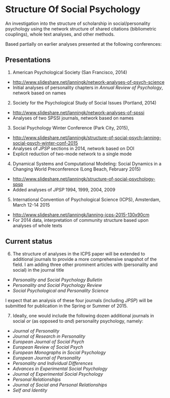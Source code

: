 # Structure Of Social Psychology
An investigation into the structure of scholarship in social/personality psychology using the network structure of shared citations (bibliometric couplings), whole text analyses, and other methods.

Based partially on earlier analyses presented at the following conferences:

## Presentations
1) American Psychological Society (San Francisco, 2014)

* http://www.slideshare.net/lanningk/network-analyses-of-psych-science
* Initial analyses of personality chapters in *Annual Review of Psychology*, network based on names

2) Society for the Psychological Study of Social Issues (Portland, 2014)

* http://www.slideshare.net/lanningk/network-analyses-of-spssi
* Analyses of two SPSSI journals, network based on names 

3) Social Psychology Winter Conference (Park City, 2015),

* http://www.slideshare.net/lanningk/structure-of-social-psych-lanning-social-psych-winter-conf-2015
* Analyses of *JPSP* sections in 2014, network based on DOI
* Explicit reduction of two-mode network to a single mode

4) Dynamical Systems and Computational Modeling: Social Dynamics in a Changing World Preconference (Long Beach, February 2015)

* http://www.slideshare.net/lanningk/structure-of-social-psychology-spsp
* Added analyses of *JPSP* 1994, 1999, 2004, 2009

5)  International Convention of Psychological Science (ICPS), Amsterdam, March 12-14 2015

* http://www.slideshare.net/lanningk/lanning-icps-2015-130x90cm
* For 2014 data, interpretation of community structure based upon analyses of whole texts

## Current status

6) The structure of analyses in the ICPS paper will be extended to additional journals to provide a more comprehensive snapshot of the field.  I am adding three other prominent articles with (personality and social) in the journal title

* *Personality and Social Psychology Bulletin* 
* *Personality and Social Psychology Review* 
* *Social Psychological and Personality Science*

I expect that an analysis of these four journals (including *JPSP*) will be submitted for publication in the Spring or Summer of 2015. 

7) Ideally, one would include the following dozen additional journals in social *or* (as opposed to *and*) personality psychology, namely:

* *Journal of Personality*
* *Journal of Research in Personality*
* *European Journal of Social Psych*
* *European Review of Social Psych* 
* *European Monographs in Social Psychology* 
* *European Journal of Personality* 
* *Personality and Individual Differences* 
* *Advances in Experimental Social Psychology*
* *Journal of Experimental Social Psychology* 
* *Personal Relationships* 
* *Journal of Social and Personal Relationships*
* *Self and Identity*  










